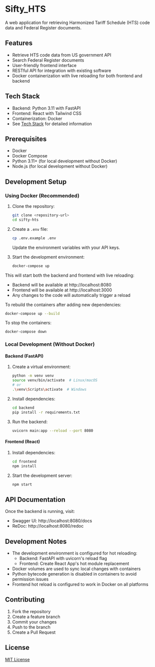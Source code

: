 # Sifty_HTS

A web application for retrieving Harmonized Tariff Schedule (HTS) code data and Federal Register documents.

## Features

- Retrieve HTS code data from US government API
- Search Federal Register documents
- User-friendly frontend interface
- RESTful API for integration with existing software
- Docker containerization with live reloading for both frontend and backend

## Tech Stack

- Backend: Python 3.11 with FastAPI
- Frontend: React with Tailwind CSS
- Containerization: Docker
- See [Tech Stack](docs/Tech_Stack.md) for detailed information

## Prerequisites

- Docker
- Docker Compose
- Python 3.11+ (for local development without Docker)
- Node.js (for local development without Docker)

## Development Setup

### Using Docker (Recommended)

1. Clone the repository:
   ```bash
   git clone <repository-url>
   cd sifty-hts
   ```

2. Create a `.env` file:
   ```bash
   cp .env.example .env
   ```
   Update the environment variables with your API keys.

3. Start the development environment:
   ```bash
   docker-compose up
   ```

This will start both the backend and frontend with live reloading:
- Backend will be available at http://localhost:8080
- Frontend will be available at http://localhost:3000
- Any changes to the code will automatically trigger a reload

To rebuild the containers after adding new dependencies:
```bash
docker-compose up --build
```

To stop the containers:
```bash
docker-compose down
```

### Local Development (Without Docker)

#### Backend (FastAPI)

1. Create a virtual environment:
   ```bash
   python -m venv venv
   source venv/bin/activate  # Linux/macOS
   # or
   .\venv\Scripts\activate  # Windows
   ```

2. Install dependencies:
   ```bash
   cd backend
   pip install -r requirements.txt
   ```

3. Run the backend:
   ```bash
   uvicorn main:app --reload --port 8080
   ```

#### Frontend (React)

1. Install dependencies:
   ```bash
   cd frontend
   npm install
   ```

2. Start the development server:
   ```bash
   npm start
   ```

## API Documentation

Once the backend is running, visit:
- Swagger UI: http://localhost:8080/docs
- ReDoc: http://localhost:8080/redoc

## Development Notes

- The development environment is configured for hot reloading:
  - Backend: FastAPI with uvicorn's reload flag
  - Frontend: Create React App's hot module replacement
- Docker volumes are used to sync local changes with containers
- Python bytecode generation is disabled in containers to avoid permission issues
- Frontend hot reload is configured to work in Docker on all platforms

## Contributing

1. Fork the repository
2. Create a feature branch
3. Commit your changes
4. Push to the branch
5. Create a Pull Request

## License

[MIT License](LICENSE) 